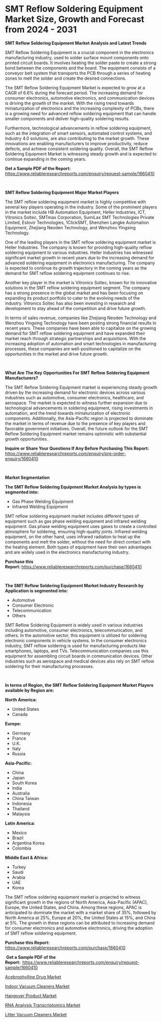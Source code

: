 <p><h1>SMT Reflow Soldering Equipment Market Size, Growth and Forecast from 2024 - 2031</h1></p><p><strong>SMT Reflow Soldering Equipment Market Analysis and Latest Trends</strong></p>
<p><p>SMT Reflow Soldering Equipment is a crucial component in the electronics manufacturing industry, used to solder surface mount components onto printed circuit boards. It involves heating the solder paste to create a strong bond between the components and the board. The equipment consists of a conveyor belt system that transports the PCB through a series of heating zones to melt the solder and create the desired connections.</p><p>The SMT Reflow Soldering Equipment Market is expected to grow at a CAGR of 6.6% during the forecast period. The increasing demand for consumer electronics, automotive electronics, and communication devices is driving the growth of the market. With the rising trend towards miniaturization of electronics and the increasing complexity of PCBs, there is a growing need for advanced reflow soldering equipment that can handle smaller components and deliver high-quality soldering results.</p><p>Furthermore, technological advancements in reflow soldering equipment, such as the integration of smart sensors, automated control systems, and Industry 4.0 solutions, are also contributing to the market growth. These innovations are enabling manufacturers to improve productivity, reduce defects, and achieve consistent soldering quality. Overall, the SMT Reflow Soldering Equipment Market is witnessing steady growth and is expected to continue expanding in the coming years.</p></p>
<p><strong>Get a Sample PDF of the Report:&nbsp;</strong> <a href="https://www.reliableresearchreports.com/enquiry/request-sample/1660410">https://www.reliableresearchreports.com/enquiry/request-sample/1660410</a></p>
<p>&nbsp;</p>
<p><strong>SMT Reflow Soldering Equipment Major Market Players</strong></p>
<p><p>The SMT reflow soldering equipment market is highly competitive with several key players operating in the industry. Some of the prominent players in the market include HB Automation Equipment, Heller Industries, ICT, Vitronics Soltec, SMTmax Corporation, SumiLax SMT Technologies Private Limited, Estovir Technologies, 1ClickSMT, Shenzhen Langke Automation Equipment, Zhejiang Neoden Technology, and Wenzhou Yingxing Technology.</p><p>One of the leading players in the SMT reflow soldering equipment market is Heller Industries. The company is known for providing high-quality reflow soldering equipment to various industries. Heller Industries has witnessed significant market growth in recent years due to the increasing demand for advanced soldering equipment in electronics manufacturing. The company is expected to continue its growth trajectory in the coming years as the demand for SMT reflow soldering equipment continues to rise.</p><p>Another key player in the market is Vitronics Soltec, known for its innovative solutions in the SMT reflow soldering equipment segment. The company has a strong presence in the global market and has been focusing on expanding its product portfolio to cater to the evolving needs of the industry. Vitronics Soltec has also been investing in research and development to stay ahead of the competition and drive future growth.</p><p>In terms of sales revenue, companies like Zhejiang Neoden Technology and Wenzhou Yingxing Technology have been posting strong financial results in recent years. These companies have been able to capitalize on the growing demand for SMT reflow soldering equipment and have expanded their market reach through strategic partnerships and acquisitions. With the increasing adoption of automation and smart technologies in manufacturing processes, these companies are well-positioned to capitalize on the opportunities in the market and drive future growth.</p></p>
<p>&nbsp;</p>
<p><strong>What Are The Key Opportunities For SMT Reflow Soldering Equipment Manufacturers?</strong></p>
<p><p>The SMT Reflow Soldering Equipment market is experiencing steady growth driven by the increasing demand for electronic devices across various industries such as automotive, consumer electronics, healthcare, and aerospace. The market is expected to witness further expansion due to technological advancements in soldering equipment, rising investments in automation, and the trend towards miniaturization of electronic components. Additionally, the Asia-Pacific region is projected to dominate the market in terms of revenue due to the presence of key players and favorable government initiatives. Overall, the future outlook for the SMT Reflow Soldering Equipment market remains optimistic with substantial growth opportunities.</p></p>
<p><strong>Inquire or Share Your Questions If Any Before Purchasing This Report:</strong> <a href="https://www.reliableresearchreports.com/enquiry/pre-order-enquiry/1660410">https://www.reliableresearchreports.com/enquiry/pre-order-enquiry/1660410</a></p>
<p>&nbsp;</p>
<p><strong>Market Segmentation</strong></p>
<p><strong>The SMT Reflow Soldering Equipment Market Analysis by types is segmented into:</strong></p>
<p><ul><li>Gas Phase Welding Equipment</li><li>Infrared Welding Equipment</li></ul></p>
<p><p>SMT reflow soldering equipment market includes different types of equipment such as gas phase welding equipment and infrared welding equipment. Gas phase welding equipment uses gases to create a controlled atmosphere for soldering, ensuring high-quality joints. Infrared welding equipment, on the other hand, uses infrared radiation to heat up the components and melt the solder, without the need for direct contact with the heating element. Both types of equipment have their own advantages and are widely used in the electronics manufacturing industry.</p></p>
<p><strong>Purchase this Report:&nbsp;</strong><a href="https://www.reliableresearchreports.com/purchase/1660410">https://www.reliableresearchreports.com/purchase/1660410</a></p>
<p>&nbsp;</p>
<p><strong>The SMT Reflow Soldering Equipment Market Industry Research by Application is segmented into:</strong></p>
<p><ul><li>Automotive</li><li>Consumer Electronic</li><li>Telecommunication</li><li>Others</li></ul></p>
<p><p>SMT Reflow Soldering Equipment is widely used in various industries including automotive, consumer electronics, telecommunication, and others. In the automotive sector, this equipment is utilized for soldering electronic components in vehicle systems. In the consumer electronics industry, SMT reflow soldering is used for manufacturing products like smartphones, laptops, and TVs. Telecommunication companies use this equipment for assembling circuit boards in communication devices. Other industries such as aerospace and medical devices also rely on SMT reflow soldering for their manufacturing processes.</p></p>
<p>&nbsp;</p>
<p><strong>In terms of Region, the SMT Reflow Soldering Equipment Market Players available by Region are:</strong></p>
<p>
    <p> <strong> North America: </strong>
        <ul>
            <li>United States</li>
            <li>Canada</li>
        </ul>
        </p> 
    <p> <strong> Europe: </strong>
        <ul>
            <li>Germany</li>
            <li>France</li>
            <li>U.K.</li>
            <li>Italy</li>
            <li>Russia</li>
        </ul>
        </p> 
    <p> <strong> Asia-Pacific: </strong>
        <ul>
            <li>China</li>
            <li>Japan</li>
            <li>South Korea</li>
            <li>India</li>
            <li>Australia</li>
            <li>China Taiwan</li>
            <li>Indonesia</li>
            <li>Thailand</li>
            <li>Malaysia</li>
        </ul>
        </p> 
    <p> <strong> Latin America: </strong>
        <ul>
            <li>Mexico</li>
            <li>Brazil</li>
            <li>Argentina Korea</li>
            <li>Colombia</li>
        </ul>
        </p> 
    <p> <strong> Middle East & Africa: </strong>
        <ul>
            <li>Turkey</li>
            <li>Saudi</li>
            <li>Arabia</li>
            <li>UAE</li>
            <li>Korea</li>
        </ul>
    </p>
    </p>
<p><p>The SMT reflow soldering equipment market is projected to witness significant growth in the regions of North America, Asia-Pacific (APAC), Europe, the United States, and China. Among these regions, APAC is anticipated to dominate the market with a market share of 35%, followed by North America at 25%, Europe at 20%, the United States at 15%, and China at 5%. The growth in these regions can be attributed to increasing demand for consumer electronics and automotive electronics, driving the adoption of SMT reflow soldering equipment.</p></p>
<p><strong>Purchase this Report: </strong><a href="https://www.reliableresearchreports.com/purchase/1660410">https://www.reliableresearchreports.com/purchase/1660410</a></p>
<p>&nbsp;<strong>Get a Sample PDF of the Report:&nbsp;&nbsp;</strong><a href="https://www.reliableresearchreports.com/enquiry/request-sample/1660410">https://www.reliableresearchreports.com/enquiry/request-sample/1660410</a></p>
<p><strong></strong></p>
<p><p><a href="https://github.com/jsmusil/Market-Research-Report-List-2/blob/main/acebrophylline-drug-market.md">Acebrophylline Drug Market</a></p><p><a href="https://glittery-fuchsia-86a.notion.site/Indoor-Vacuum-Cleaners-Market-Size-Share-Trends-Analysis-Report-By-Application-Regional-Outlook--be9e5dab7a68470e8f70264c56829db3">Indoor Vacuum Cleaners Market</a></p><p><a href="https://view.publitas.com/reportprime-1/hangover-product-market-furnish-information-about-market-size-market-share-market-dynamics-and-projections-spanning-from-2024-to-2031/">Hangover Product Market</a></p><p><a href="https://github.com/bmorecock/Market-Research-Report-List-2/blob/main/rna-analysis-transcriptomics-market.md">RNA Analysis Transcriptomics Market</a></p><p><a href="https://acidic-farm-354.notion.site/Litter-Vacuum-Cleaners-Market-Research-Report-Provides-Critical-Insights-that-can-help-Shape-Busines-03eee0441ccc4ece9f62b64ff101b532">Litter Vacuum Cleaners Market</a></p></p>